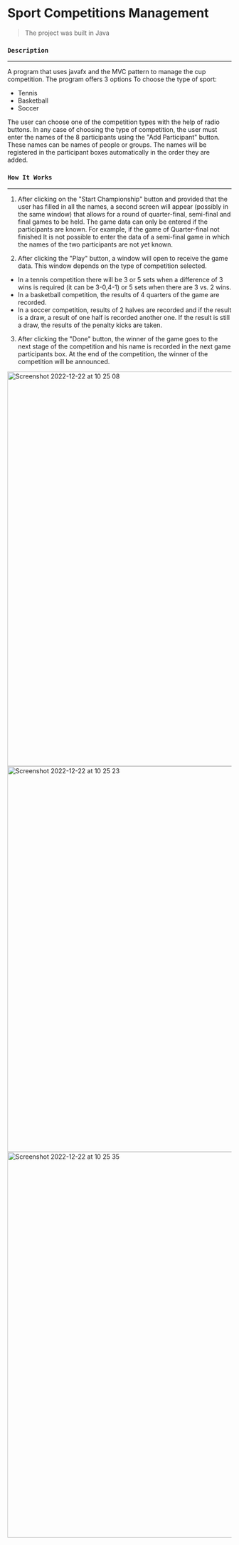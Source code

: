 # Sport Competitions Management



> The project was built in Java


### `Description `
---
A program that uses javafx and the MVC pattern to manage the cup competition. The program offers 3 options
To choose the type of sport:
- Tennis 
- Basketball 
- Soccer

The user can choose one of the competition types with the help of radio buttons. In any case of choosing the type of competition, the user must enter the names of the 8 participants using the "Add Participant" button. These names can be names of people or groups. The names will be registered in the participant boxes automatically in the order they are added.


### `How It Works` 
---

1. After clicking on the "Start Championship" button and provided that the user has filled in all the names, a second screen will appear (possibly in the same window) that allows for a round of quarter-final, semi-final and final games to be held. The game data can only be entered if the participants are known. For example, if the game of Quarter-final not finished It is not possible to enter the data of a semi-final game in which the names of the two participants are not yet known.

2. After clicking the "Play" button, a window will open to receive the game data.
This window depends on the type of competition selected.
- In a tennis competition there will be 3 or 5 sets when a difference of 3 wins is required (it can be 3-0,4-1) or 5 sets when there are 3 vs. 2 wins.
- In a basketball competition, the results of 4 quarters of the game are recorded.
- In a soccer competition, results of 2 halves are recorded and if the result is a draw, a result of one half is recorded
another one. If the result is still a draw, the results of the penalty kicks are taken.

3. After clicking the "Done" button, the winner of the game goes to the next stage of the competition and his name is recorded in the next game participants box. At the end of the competition, the winner of the competition will be announced.



<img width="886" alt="Screenshot 2022-12-22 at 10 25 08" src="https://user-images.githubusercontent.com/72464761/209090676-d958dc84-a647-4225-bdc6-f9c5b4510068.png">


<img width="866" alt="Screenshot 2022-12-22 at 10 25 23" src="https://user-images.githubusercontent.com/72464761/209090690-b2cff596-8c31-4de7-86e4-649277c85977.png">


<img width="866" alt="Screenshot 2022-12-22 at 10 25 35" src="https://user-images.githubusercontent.com/72464761/209090758-9902cc6b-4bc2-43c1-bcd3-8a22ff0630d7.png">
